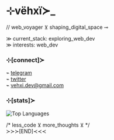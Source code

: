# ⊹vëhxï≻_  

// web_voyager ⊻ shaping_digital_space ⊸  

≫ current_stack: exploring_web_dev  
≫ interests: web_dev

### ⊹[connect]≻  
⌁ [telegram](https://t.me/vehxi)  
⌁ [twitter](https://twitter.com/v3hx1)  
⌁ vehxi.dev@gmail.com

### ⊹[stats]≻  
![Top Languages](https://github-readme-stats.vercel.app/api/top-langs/?username=vehxi&layout=compact&theme=radical)  

/* less_code ⊻ more_thoughts ⊻ */  
≻≻≻[END]≺≺≺
